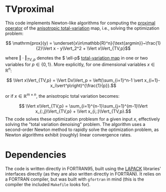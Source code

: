 # TVproximal
This code implements Newton-like algorithms for computing the [proximal operator](https://en.wikipedia.org/wiki/Proximal_operator) of the [anisotropic total-variation](https://en.wikipedia.org/wiki/Total_variation_denoising) map, i.e., solving the optimization problem:

$$ \mathrm{prox}(y) = \underset{x\in\mathbb{R}^n}{\text{argmin}}~\frac{1}{2}\Vert x - y\Vert_2^2 + \Vert x\Vert_{TV,p}$$

where $\Vert\cdot\Vert_{TV,p}$ denotes the $
\ell-p$ [total-variation map](https://en.wikipedia.org/wiki/Total_variation) in one or two variables for $p\in\{0,1\}$.  More explicitly, for one dimensional variables $x\in\mathbb{R}^n$:

$$ \Vert x\Vert_{TV,p} = \Vert Dx\Vert_p = \left(\sum_{i=1}^n-1 \vert x_{i+1}-x_i\vert^p\right)^{\frac{1}{p}}.$$

or if $x\in\mathbb{R}^{m\times n}$, the anisotropic total variation becomes:

$$ \Vert x\Vert_{TV,p} = \sum_{i=1}^{n-1}\sum_{j=1}^{m-1}\Vert x_{:,j}\Vert_{TV,p} + \Vert x_{i,:}\Vert_{TV,p}.$$
The code solves these optimization problesm for a given input $x$, effectively solving the "total variation denoising" problem.  The algorithm uses a second-order Newton method to rapidly solve the optimization problem, as Newton algorithms exhibit (roughly) linear convergence rates.

# Dependencies
The code is written directly in FORTRAN95, built using the [LAPACK](https://netlib.org/lapack/) libraries' interfaces directly (as they are also written directly in FORTRAN). It relies on a FORTRAN compiler, but was built with `gfortran` in mind (this is the compiler the included `Makefile` looks for).
